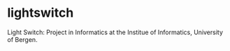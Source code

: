 # lightswitch
Light Switch: Project in Informatics at the Institue of Informatics, University of Bergen.
